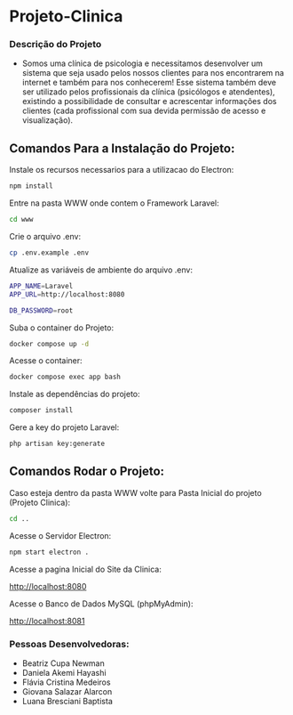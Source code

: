 # Projeto-Clinica

### Descrição do Projeto
- Somos uma clínica de psicologia e necessitamos desenvolver um sistema que seja usado pelos nossos clientes para nos encontrarem na internet e também para nos conhecerem! Esse sistema também deve ser utilizado pelos profissionais da clínica (psicólogos e atendentes), existindo a possibilidade de consultar e acrescentar informações dos clientes (cada profissional com sua devida permissão de acesso e visualização).


## Comandos Para a Instalação do Projeto:
Instale os recursos necessarios para a utilizacao do Electron:
```sh
npm install
```
Entre na pasta WWW onde contem o Framework Laravel:
```sh
cd www
```
Crie o arquivo .env:
```sh
cp .env.example .env
```
Atualize as variáveis de ambiente do arquivo .env:
```sh
APP_NAME=Laravel
APP_URL=http://localhost:8080

DB_PASSWORD=root
```
Suba o container do Projeto:
```sh
docker compose up -d
```
Acesse o container:
```sh
docker compose exec app bash
```
Instale as dependências do projeto:
```sh
composer install
```
Gere a key do projeto Laravel:
```sh
php artisan key:generate
```


## Comandos Rodar o Projeto:
Caso esteja dentro da pasta WWW volte para Pasta Inicial do projeto (Projeto Clinica):
```sh
cd ..
```
Acesse o Servidor Electron:
```sh
npm start electron .
```

Acesse a pagina Inicial do Site da Clinica:

[http://localhost:8080](http://localhost:8080)

Acesse o Banco de Dados MySQL (phpMyAdmin):

[http://localhost:8081](http://localhost:8081)


### Pessoas Desenvolvedoras: 
- Beatriz Cupa Newman
- Daniela Akemi Hayashi
- Flávia Cristina Medeiros
- Giovana Salazar Alarcon
- Luana Bresciani Baptista
